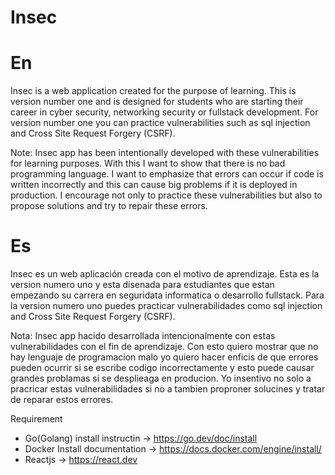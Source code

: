 # Insec

# En

Insec is a web application created for the purpose of learning. This is version number one and is designed for students who are starting their career in cyber security, networking security or fullstack development.
For version number one you can practice vulnerabilities such as sql injection and Cross Site Request Forgery (CSRF).

Note: Insec app has been intentionally developed with these vulnerabilities for learning purposes. With this I want to show that there is no bad programming language. I want to emphasize that errors can occur if code is written incorrectly and this can cause big problems if it is deployed in production. I encourage not only to practice these vulnerabilities but also to propose solutions and try to repair these errors.

# Es

Insec es un web aplicación creada con el motivo de aprendizaje. Esta es la version numero uno y  esta disenada para estudiantes que estan empezando su carrera en seguridata informatica o desarrollo fullstack.
Para la version numero uno puedes practicar vulnerabilidades como sql injection and Cross Site Request Forgery (CSRF). 

Nota: Insec app hacido desarrollada intencionalmente con estas vulnerabilidades con el fin de aprendizaje. Con esto quiero mostrar que no hay lenguaje de programacion malo yo quiero hacer enficis de que errores pueden ocurrir si se escribe codigo incorrectamente y esto puede causar grandes problamas si se desplieaga en producion. Yo insentivo no solo a pracricar estas vulnerabilidades si no a tambien proproner solucines y tratar de reparar estos errores.

Requirement 
- Go(Golang) install instructin -> https://go.dev/doc/install
- Docker Install documentation -> https://docs.docker.com/engine/install/
- Reactjs -> https://react.dev